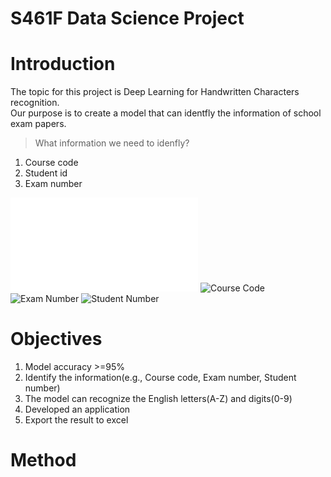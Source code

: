 # S461F Data Science Project

# Introduction
The topic for this project is Deep Learning for Handwritten Characters recognition. 
<br>Our purpose is to create a model that can identfly the information of school exam papers.<br/>
>What information we need to idenfly?
1. Course code
2. Student id
3. Exam number

![Exam_Paper](img/12531103.pdf)
![Course Code](crop1/1.png)
![Exam Number](crop2/1.PNG)
![Student Number](crop2/2.PNG)

# Objectives
1. Model accuracy >=95%
2. Identify the information(e.g., Course code, Exam number, Student number)
3. The model can recognize the English letters(A-Z) and digits(0-9)
4. Developed an application
5. Export the result to excel



# Method




